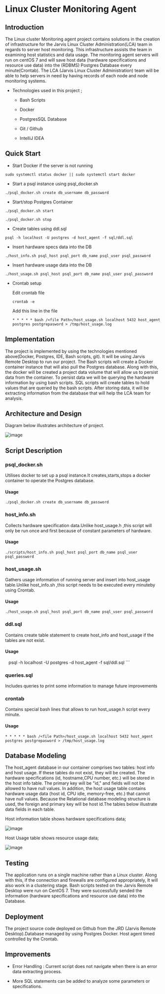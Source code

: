 
# Linux Cluster Monitoring Agent


## Introduction
The Linux cluster Monitoring agent project contains solutions in the creation of infrastructure for the Jarvis Linux Cluster Administration(LCA) team in regards to server host monitoring. This infrastructure assists the team in examining host statistics and data usage. The monitoring agent servers will run on centOS 7 and will save host data (hardware specifications and resource use data) into the (RDBMS) Postgres Database every minute(Crontab). The LCA (Jarvis Linux Cluster Administration) team will be able to help servers in need by having records of each node and node monitoring systems.


- Technologies used in this project ;

    - Bash Scripts

    - Docker

    - PostgresSQL Database

    - Git / Github

    - IntelliJ IDEA


## Quick Start

- Start Docker if the server is not running

```sudo systemctl status docker || sudo systemctl start docker```

- Start a psql instance using psql_docker.sh

```./psql_docker.sh create db_username db_password```

- Start/stop Postgres Container

```./psql_docker.sh start ```

```./psql_docker.sh stop ```

- Create tables using ddl.sql

``` psql -h localhost -U postgres -d host_agent -f sql/ddl.sql ```

- Insert hardware specs data into the DB

```./host_info.sh psql_host psql_port db_name psql_user psql_password ```

- Insert hardware usage data into the DB

```./host_usage.sh psql_host psql_port db_name psql_user psql_password ```

- Crontab setup

  Edit crontab file

  ``` crontab -e ```

  Add this line in the file

  ``` * * * * * bash /<file Path>/host_usage.sh localhost 5432 host_agent postgres postgrepasword > /tmp/host_usage.log ```

## Implementation

The project is implemented by using the technologies mentioned above(Docker, Postgres, IDE, Bash scripts, git). It will be using Jarvis Remote Desktop to run our project. The Bash scripts will create a Docker container instance that will also pull the Postgres database. Along with this, the docker will be created a project data volume that will allow us to persist data from the container. To persist data we will be querying the hardware information by using bash scripts. SQL scripts will create tables to hold values that are queried by the bash scripts. After storing data,  it will be extracting information from the database that will help the LCA team for analysis.

## Architecture and Design

Diagram below illustrates architecture of project.

![image](https://user-images.githubusercontent.com/71332538/144785085-455e1873-5b24-4776-b698-a28eadac1400.png)


## Script Description


### psql_docker.sh

Utilises docker to set up a psql instance.It creates,starts,stops a docker container to operate the Postgres database.

#### Usage

```./psql_docker.sh create db_username db_password```

### host_info.sh

Collects hardware specification data.Unlike host_usage.h ,this script will only be run once and first because of constant parameters of hardware.

#### Usage

``` ./scripts/host_info.sh psql_host psql_port db_name psql_user psql_password ```

### host_usage.sh

Gathers usage information of running server and insert into host_usage table.Unlike host_info.sh ,this script needs to be executed every minuteby using Crontab.

#### Usage

```./host_usage.sh psql_host psql_port db_name psql_user psql_password ```

### ddl.sql

Contains create table statement to create host_info and host_usage if the tables are not exist.

#### Usage

``` ``` psql -h localhost -U postgres -d host_agent -f sql/ddl.sql ```

### queries.sql

Includes queries to print some information to manage future improvements


### crontab

Contains special bash lines that allows to run host_usage.h script every minute.

#### Usage

``` * * * * * bash /<file Path>/host_usage.sh localhost 5432 host_agent postgres postgrepasword > /tmp/host_usage.log ```

## Database Modeling

The host_agent database in our container comprises two tables: host info and host usage. If these tables do not exist, they will be created. The hardware specifications (id, hostname,CPU number, etc.) will be stored in the host info table. The primary key will be "id," and fields will not be allowed to have null values. In addition, the host usage table contains hardware usage data (host id, CPU idle, memory-free, etc.) that cannot have null values. Because the Relational database modeling structure is used, the foreign and primary key will be host id.The tables below illustrate data fields in each table.


Host information table shows hardware specifications data;

![image](https://user-images.githubusercontent.com/71332538/145319985-23748dbf-e6e3-41c7-b3d8-86ab3a50aad5.png)

   

 Host Usage table shows resource usage data;

![image](https://user-images.githubusercontent.com/71332538/145320009-8ab119f9-fb67-464f-9672-9db222126e90.png)

   



## Testing

The application runs on a single machine rather than a Linux cluster. Along with this, if the connection and firewalls are configured appropriately, It will also work in a clustering stage. Bash scripts tested on the Jarvis Remote Desktop were run on CentOS 7. They were successfully sended the information (hardware specifications and resource use data) into the Database.

## Deployment

The project source code deployed on Github from the JRD (Jarvis Remote Desktop).Database managed by using Postgres Docker. Host agent timed controlled by the Crontab.

## Improvements

- Error Handling : Current script does not navigate when there is an error data extracting process.

- More SQL statements can be added to analyze some parameters or specifications.



